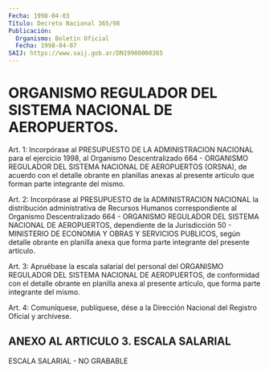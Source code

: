 ```yaml
---
Fecha: 1998-04-03
Título: Decreto Nacional 365/98
Publicación:
  Organismo: Boletín Oficial
  Fecha: 1998-04-07
SAIJ: https://www.saij.gob.ar/DN19980000365
---
```

# ORGANISMO REGULADOR DEL SISTEMA NACIONAL DE AEROPUERTOS.

<a id="1"></a>
Art. 1: Incorpórase  al  PRESUPUESTO  DE  LA  ADMINISTRACION NACIONAL para el ejercicio 1998, al Organismo Descentralizado 664 - ORGANISMO REGULADOR DEL SISTEMA NACIONAL DE AEROPUERTOS (ORSNA), de acuerdo con el  detalle  obrante  en  planillas  anexas al presente artículo que forman parte integrante del mismo.

<a id="2"></a>
Art.  2: Incorpórase al PRESUPUESTO de la ADMINISTRACION  NACIONAL la distribución  administrativa de Recursos Humanos correspondiente al Organismo Descentralizado  664 - ORGANISMO REGULADOR DEL SISTEMA NACIONAL  DE  AEROPUERTOS, dependiente  de  la  Jurisdicción  50  - MINISTERIO DE ECONOMIA  Y OBRAS Y SERVICIOS PUBLICOS, según detalle obrante en planilla anexa  que  forma parte integrante del presente artículo.

<a id="3"></a>
Art. 3: Apruébase la escala salarial  del  personal  del ORGANISMO REGULADOR  DEL SISTEMA NACIONAL DE AEROPUERTOS, de conformidad  con el detalle obrante  en  planilla  anexa  al  presente artículo, que forma parte integrante del mismo.

<a id="4"></a>
Art. 4: Comuníquese, publíquese, dése a la Dirección  Nacional del Registro  Oficial  y  archívese.

## ANEXO AL ARTICULO 3. ESCALA SALARIAL

<a id="1"></a>
ESCALA SALARIAL - NO GRABABLE